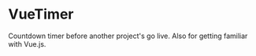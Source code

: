 # VueTimer

Countdown timer before another project's go live. Also for getting familiar with Vue.js.
